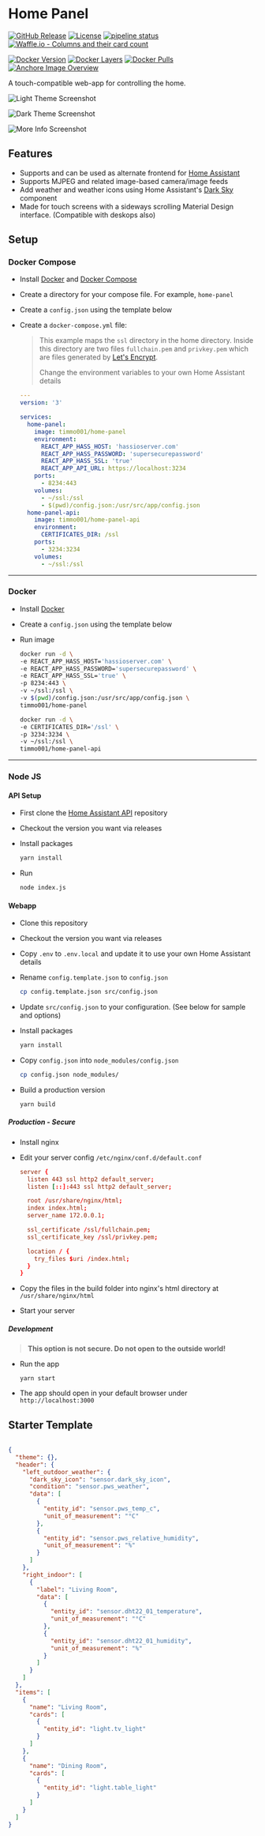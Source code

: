 # Home Panel

[![GitHub Release](https://img.shields.io/github/release/timmo001/home-panel.svg)](https://github.com/timmo001/home-panel/releases)
[![License](https://img.shields.io/github/license/timmo001/home-panel.svg)](LICENSE.md)
[![pipeline status](https://gitlab.com/timmo/home-panel/badges/master/pipeline.svg)](https://gitlab.com/timmo/home-panel/commits/master)
[![Waffle.io - Columns and their card count](https://badge.waffle.io/timmo001/home-panel.svg?columns=To%20Do,On%20Hold,In%20Progress,Done)](https://waffle.io/timmo001/home-panel)

[![Docker Version][version-shield]][microbadger]
[![Docker Layers][layers-shield]][microbadger]
[![Docker Pulls][pulls-shield]][dockerhub]
[![Anchore Image Overview][anchore-shield]][anchore]

A touch-compatible web-app for controlling the home.

![Light Theme Screenshot][light-theme]

![Dark Theme Screenshot][dark-theme]

![More Info Screenshot][more-info]

## Features

- Supports and can be used as alternate frontend for [Home Assistant](https://www.home-assistant.io/)
- Supports MJPEG and related image-based camera/image feeds
- Add weather and weather icons using Home Assistant's
 [Dark Sky](https://www.home-assistant.io/components/weather.darksky/) component
- Made for touch screens with a sideways scrolling Material
 Design interface. (Compatible with deskops also)

## Setup

### Docker Compose

- Install [Docker](https://www.docker.com/community-edition) and
 [Docker Compose](https://docs.docker.com/compose/install/)
- Create a directory for your compose file. For example, `home-panel`
- Create a `config.json` using the template below
- Create a `docker-compose.yml` file:

  > This example maps the `ssl` directory in the home directory.
  > Inside this directory are two files `fullchain.pem` and `privkey.pem`
  > which are files generated by [Let's Encrypt](https://letsencrypt.org/).
  >
  > Change the environment variables to your own Home Assistant details

  ```yaml
  ---
  version: '3'

  services:
    home-panel:
      image: timmo001/home-panel
      environment:
        REACT_APP_HASS_HOST: 'hassioserver.com'
        REACT_APP_HASS_PASSWORD: 'supersecurepassword'
        REACT_APP_HASS_SSL: 'true'
        REACT_APP_API_URL: https://localhost:3234
      ports:
        - 8234:443
      volumes:
        - ~/ssl:/ssl
        - $(pwd)/config.json:/usr/src/app/config.json
    home-panel-api:
      image: timmo001/home-panel-api
      environment:
        CERTIFICATES_DIR: /ssl
      ports:
        - 3234:3234
      volumes:
        - ~/ssl:/ssl
  ```

---

### Docker

- Install [Docker](https://www.docker.com/community-edition)
- Create a `config.json` using the template below
- Run image

  ```bash
  docker run -d \
  -e REACT_APP_HASS_HOST='hassioserver.com' \
  -e REACT_APP_HASS_PASSWORD='supersecurepassword' \
  -e REACT_APP_HASS_SSL='true' \
  -p 8234:443 \
  -v ~/ssl:/ssl \
  -v $(pwd)/config.json:/usr/src/app/config.json \
  timmo001/home-panel
  ```

  ```bash
  docker run -d \
  -e CERTIFICATES_DIR='/ssl' \
  -p 3234:3234 \
  -v ~/ssl:/ssl \
  timmo001/home-panel-api
  ```

---

### Node JS

#### API Setup

- First clone the [Home Assistant API](https://github.com/timmo001/home-panel-api) repository
- Checkout the version you want via releases
- Install packages

  ```bash
  yarn install
  ```

- Run

  ```bash
  node index.js
  ```

#### Webapp

- Clone this repository
- Checkout the version you want via releases
- Copy `.env` to `.env.local` and update it to use your own Home Assistant details
- Rename `config.template.json` to `config.json`

  ```bash
  cp config.template.json src/config.json
  ```

- Update `src/config.json` to your configuration. (See below for sample and options)
- Install packages

  ```bash
  yarn install
  ```

- Copy `config.json` into `node_modules/config.json`

  ```bash
  cp config.json node_modules/
  ```

- Build a production version

  ```bash
  yarn build
  ```

##### Production - Secure

- Install nginx
- Edit your server config `/etc/nginx/conf.d/default.conf`

  ```conf
  server {
    listen 443 ssl http2 default_server;
    listen [::]:443 ssl http2 default_server;

    root /usr/share/nginx/html;
    index index.html;
    server_name 172.0.0.1;

    ssl_certificate /ssl/fullchain.pem;
    ssl_certificate_key /ssl/privkey.pem;

    location / {
      try_files $uri /index.html;
    }
  }
  ```

- Copy the files in the build folder into nginx's html directory at
 `/usr/share/nginx/html`
- Start your server

##### Development

> **This option is not secure. Do not open to the outside world!**

- Run the app

  ```yarn start```

- The app should open in your default browser under `http://localhost:3000`

## Starter Template

```json

{
  "theme": {},
  "header": {
    "left_outdoor_weather": {
      "dark_sky_icon": "sensor.dark_sky_icon",
      "condition": "sensor.pws_weather",
      "data": [
        {
          "entity_id": "sensor.pws_temp_c",
          "unit_of_measurement": "°C"
        },
        {
          "entity_id": "sensor.pws_relative_humidity",
          "unit_of_measurement": "%"
        }
      ]
    },
    "right_indoor": [
      {
        "label": "Living Room",
        "data": [
          {
            "entity_id": "sensor.dht22_01_temperature",
            "unit_of_measurement": "°C"
          },
          {
            "entity_id": "sensor.dht22_01_humidity",
            "unit_of_measurement": "%"
          }
        ]
      }
    ]
  },
  "items": [
    {
      "name": "Living Room",
      "cards": [
        {
          "entity_id": "light.tv_light"
        }
      ]
    },
    {
      "name": "Dining Room",
      "cards": [
        {
          "entity_id": "light.table_light"
        }
      ]
    }
  ]
}

```

[light-theme]: https://raw.githubusercontent.com/timmo001/home-panel/master/docs/resources/light-theme.png
[dark-theme]: https://raw.githubusercontent.com/timmo001/home-panel/master/docs/resources/dark-theme.png
[more-info]: https://raw.githubusercontent.com/timmo001/home-panel/master/docs/resources/more-info.png
[anchore-shield]: https://anchore.io/service/badges/image/9577aceb95056f417958e6bb7536cc0394b5add554df0c63780875f3669f5c2e
[anchore]: https://anchore.io/image/dockerhub/timmo001%2Fhome-panel%3Alatest
[dockerhub]: https://hub.docker.com/r/timmo001/home-panel
[layers-shield]: https://images.microbadger.com/badges/image/timmo001/home-panel.svg
[microbadger]: https://microbadger.com/images/timmo001/home-panel
[pulls-shield]: https://img.shields.io/docker/pulls/timmo001/home-panel.svg
[version-shield]: https://images.microbadger.com/badges/version/timmo001/home-panel.svg
